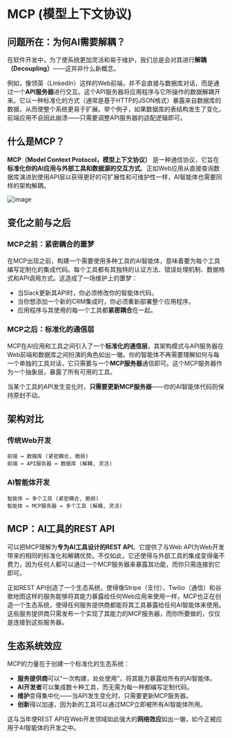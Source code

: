 # MCP (模型上下文协议)

## 问题所在：为何AI需要解耦？

在软件开发中，为了使系统更加灵活和易于维护，我们总是会对其进行**解耦（Decoupling）**——这并非什么新概念。

例如，像领英（LinkedIn）这样的Web前端，并不会直接与数据库对话，而是通过一个**API服务器**进行交互。这个API服务器将应用程序与它所操作的数据解耦开来。它以一种标准化的方式（通常是基于HTTP的JSON格式）暴露来自数据库的数据，从而使整个系统更易于扩展。举个例子，如果数据库的表结构发生了变化，前端应用不会因此崩溃——只需要调整API服务器的适配逻辑即可。

## 什么是MCP？

**MCP（Model Context Protocol，模型上下文协议）** 是一种通信协议，它旨在**标准化你的AI应用与外部工具和数据源的交互方式**。正如Web应用从直接查询数据库演进到使用API层以获得更好的可扩展性和可维护性一样，AI智能体也需要同样的架构解耦。

![image](https://github.com/user-attachments/assets/79418695-3d5c-4082-ad40-0eda2ea8013a)

## 变化之前与之后

### MCP之前：紧密耦合的噩梦

在MCP出现之前，构建一个需要使用多种工具的AI智能体，意味着要为每个工具编写定制化的集成代码。每个工具都有其独特的认证方法、错误处理机制、数据格式和API调用方式。这造成了一场维护上的噩梦：

-   当Slack更新其API时，你必须修改你的智能体代码。
-   当你想添加一个新的CRM集成时，你必须重新部署整个应用程序。
-   应用程序与其使用的每一个工具都**紧密耦合**在一起。

### MCP之后：标准化的通信层

MCP在AI应用和工具之间引入了一个**标准化的通信层**，其架构模式与API服务器在Web前端和数据库之间扮演的角色如出一辙。你的智能体不再需要理解如何与每一个单独的工具对话，它只需要与一个**MCP服务器**通信即可。这个MCP服务器作为一个抽象层，暴露了所有可用的工具。

当某个工具的API发生变化时，**只需要更新MCP服务器**——你的AI智能体代码则保持原封不动。

## 架构对比

### 传统Web开发
```
前端 ↔ 数据库 (紧密耦合, 脆弱)
前端 ↔ API服务器 ↔ 数据库 (解耦, 灵活)
```

### AI智能体开发
```
智能体 ↔ 多个工具 (紧密耦合, 脆弱)
智能体 ↔ MCP服务器 ↔ 多个工具 (解耦, 灵活)
```

## MCP：AI工具的REST API

可以把MCP理解为**专为AI工具设计的REST API**。它提供了与Web API为Web开发带来的相同的标准化和解耦优势。不仅如此，它还使得与外部工具的集成变得毫不费力，因为任何人都可以通过一个MCP服务器来暴露其功能，而你只需连接到它即可。

正如REST API创造了一个生态系统，使得像Stripe（支付）、Twilio（通信）和谷歌地图这样的服务能够将其能力暴露给任何Web应用来使用一样，MCP也正在创造一个生态系统，使得任何服务提供商都能将其工具暴露给任何AI智能体来使用。这些服务提供商只需发布一个实现了其能力的MCP服务器，而你所要做的，仅仅是连接到这些服务器。

## 生态系统效应

MCP的力量在于创建一个标准化的生态系统：

-   **服务提供商**可以“一次构建，处处使用”，将其能力暴露给所有的AI智能体。
-   **AI开发者**可以集成数十种工具，而无需为每一种都编写定制代码。
-   **维护**变得集中化——当API发生变化时，只需要更新MCP服务器。
-   **创新**得以加速，因为新的工具可以通过MCP立即被所有AI智能体所用。

这与当年使REST API在Web开发领域如此强大的**网络效应**如出一辙，如今正被应用于AI智能体的开发之中。
